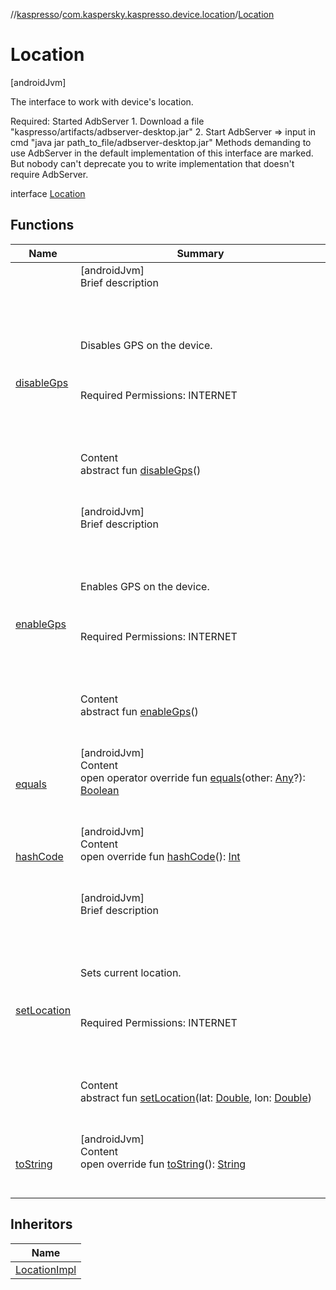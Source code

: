//[kaspresso](../../index.md)/[com.kaspersky.kaspresso.device.location](../index.md)/[Location](index.md)



# Location  
 [androidJvm] 



The interface to work with device's location.



Required: Started AdbServer     1. Download a file "kaspresso/artifacts/adbserver-desktop.jar"     2. Start AdbServer => input in cmd "java jar path_to_file/adbserver-desktop.jar" Methods demanding to use AdbServer in the default implementation of this interface are marked.     But nobody can't deprecate you to write implementation that doesn't require AdbServer.



interface [Location](index.md)   


## Functions  
  
|  Name|  Summary| 
|---|---|
| [disableGps](disable-gps.md)| [androidJvm]  <br>Brief description  <br><br><br><br><br>Disables GPS on the device.<br><br><br><br>Required Permissions: INTERNET<br><br><br><br>  <br>Content  <br>abstract fun [disableGps](disable-gps.md)()  <br><br><br>
| [enableGps](enable-gps.md)| [androidJvm]  <br>Brief description  <br><br><br><br><br>Enables GPS on the device.<br><br><br><br>Required Permissions: INTERNET<br><br><br><br>  <br>Content  <br>abstract fun [enableGps](enable-gps.md)()  <br><br><br>
| [equals](https://kotlinlang.org/api/latest/jvm/stdlib/kotlin/-any/equals.html)| [androidJvm]  <br>Content  <br>open operator override fun [equals](https://kotlinlang.org/api/latest/jvm/stdlib/kotlin/-any/equals.html)(other: [Any](https://kotlinlang.org/api/latest/jvm/stdlib/kotlin/-any/index.html)?): [Boolean](https://kotlinlang.org/api/latest/jvm/stdlib/kotlin/-boolean/index.html)  <br><br><br>
| [hashCode](https://kotlinlang.org/api/latest/jvm/stdlib/kotlin/-any/hash-code.html)| [androidJvm]  <br>Content  <br>open override fun [hashCode](https://kotlinlang.org/api/latest/jvm/stdlib/kotlin/-any/hash-code.html)(): [Int](https://kotlinlang.org/api/latest/jvm/stdlib/kotlin/-int/index.html)  <br><br><br>
| [setLocation](set-location.md)| [androidJvm]  <br>Brief description  <br><br><br><br><br>Sets current location.<br><br><br><br>Required Permissions: INTERNET<br><br><br><br>  <br>Content  <br>abstract fun [setLocation](set-location.md)(lat: [Double](https://kotlinlang.org/api/latest/jvm/stdlib/kotlin/-double/index.html), lon: [Double](https://kotlinlang.org/api/latest/jvm/stdlib/kotlin/-double/index.html))  <br><br><br>
| [toString](https://kotlinlang.org/api/latest/jvm/stdlib/kotlin/-any/to-string.html)| [androidJvm]  <br>Content  <br>open override fun [toString](https://kotlinlang.org/api/latest/jvm/stdlib/kotlin/-any/to-string.html)(): [String](https://kotlinlang.org/api/latest/jvm/stdlib/kotlin/-string/index.html)  <br><br><br>


## Inheritors  
  
|  Name| 
|---|
| [LocationImpl](../-location-impl/index.md)

